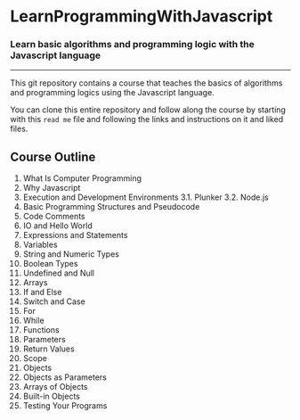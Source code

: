# LearnProgrammingWithJavascript
### Learn basic algorithms and programming logic with the Javascript language
---
This git repository contains a course that teaches the basics of algorithms and programming logics using the Javascript language.

You can clone this entire repository and follow along the course by starting with this `read me` file and following the links and instructions on it and liked files.
## Course Outline
1. What Is Computer Programming
2. Why Javascript
3. Execution and Development Environments
   3.1. Plunker
   3.2. Node.js
4. Basic Programming Structures and Pseudocode
5. Code Comments
6. IO and Hello World
7. Expressions and Statements
8. Variables
9. String and Numeric Types
10. Boolean Types
11. Undefined and Null
12. Arrays
13. If and Else
14. Switch and Case
15. For
16. While
17. Functions
18. Parameters
19. Return Values
20. Scope
21. Objects
22. Objects as Parameters
23. Arrays of Objects
24. Built-in Objects
25. Testing Your Programs
